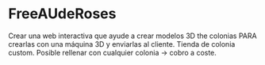 # FreeAUdeRoses

Crear una web interactiva que ayude a crear modelos 3D the colonias PARA crearlas con una máquina 3D y enviarlas al cliente. 
Tienda de colonia custom. Posible rellenar con cualquier colonia -> cobro a coste.

